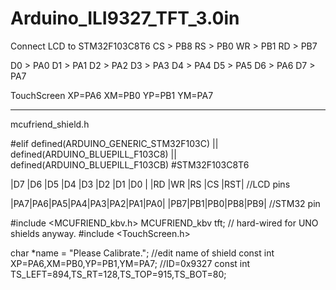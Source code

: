 # Arduino_ILI9327_TFT_3.0in
Connect
LCD to STM32F103C8T6
CS > PB8
RS > PB0
WR > PB1
RD > PB7

D0 > PA0
D1 > PA1
D2 > PA2
D3 > PA3
D4 > PA4
D5 > PA5
D6 > PA6
D7 > PA7

TouchScreen
XP=PA6
XM=PB0
YP=PB1
YM=PA7

-----------------------------------------------------------------------------------------------------------
mcufriend_shield.h

#elif defined(ARDUINO_GENERIC_STM32F103C) || defined(ARDUINO_BLUEPILL_F103C8) || defined(ARDUINO_BLUEPILL_F103CB)
#STM32F103C8T6

|D7 |D6 |D5 |D4 |D3 |D2 |D1 |D0 | |RD |WR |RS |CS |RST| //LCD pins     

|PA7|PA6|PA5|PA4|PA3|PA2|PA1|PA0| |PB7|PB1|PB0|PB8|PB9| //STM32 pin 

#include <MCUFRIEND_kbv.h>
MCUFRIEND_kbv tft;       // hard-wired for UNO shields anyway.
#include <TouchScreen.h>

char *name = "Please Calibrate.";  //edit name of shield
const int XP=PA6,XM=PB0,YP=PB1,YM=PA7; //ID=0x9327
const int TS_LEFT=894,TS_RT=128,TS_TOP=915,TS_BOT=80;
